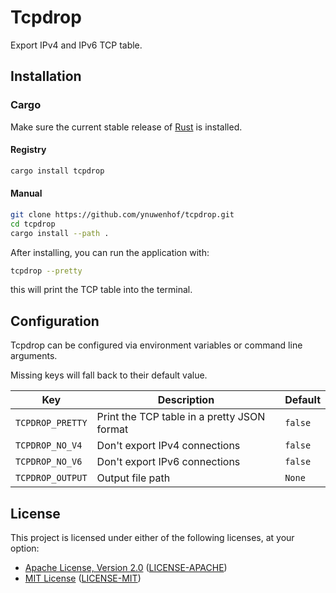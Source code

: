 # Tcpdrop

Export IPv4 and IPv6 TCP table.

## Installation

### Cargo

Make sure the current stable release of [Rust](https://rust-lang.org/tools/install) is installed.

#### Registry

```bash
cargo install tcpdrop
```

#### Manual

```bash
git clone https://github.com/ynuwenhof/tcpdrop.git
cd tcpdrop
cargo install --path .
```

After installing, you can run the application with:

```bash
tcpdrop --pretty
```

this will print the TCP table into the terminal.


## Configuration

Tcpdrop can be configured via environment variables or command line arguments.

Missing keys will fall back to their default value.

| Key              | Description                                 | Default |
|------------------|---------------------------------------------|---------|
| `TCPDROP_PRETTY` | Print the TCP table in a pretty JSON format | `false` |
| `TCPDROP_NO_V4`  | Don't export IPv4 connections               | `false` |
| `TCPDROP_NO_V6`  | Don't export IPv6 connections               | `false` |
| `TCPDROP_OUTPUT` | Output file path                            | `None`  |

## License

This project is licensed under either of the following licenses, at your option:

* [Apache License, Version 2.0](https://apache.org/licenses/LICENSE-2.0)
  ([LICENSE-APACHE](https://github.com/ynuwenhof/tcpdrop/blob/main/LICENSE-APACHE))
* [MIT License](https://opensource.org/licenses/MIT)
  ([LICENSE-MIT](https://github.com/ynuwenhof/tcpdrop/blob/main/LICENSE-MIT))
